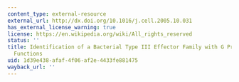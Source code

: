 ```yaml
---
content_type: external-resource
external_url: http://dx.doi.org/10.1016/j.cell.2005.10.031
has_external_license_warning: true
license: https://en.wikipedia.org/wiki/All_rights_reserved
status: ''
title: Identification of a Bacterial Type III Effector Family with G Protein Mimicry
  Functions
uid: 1d39e438-afaf-4f06-af2e-4433fe881475
wayback_url: ''
---
```

